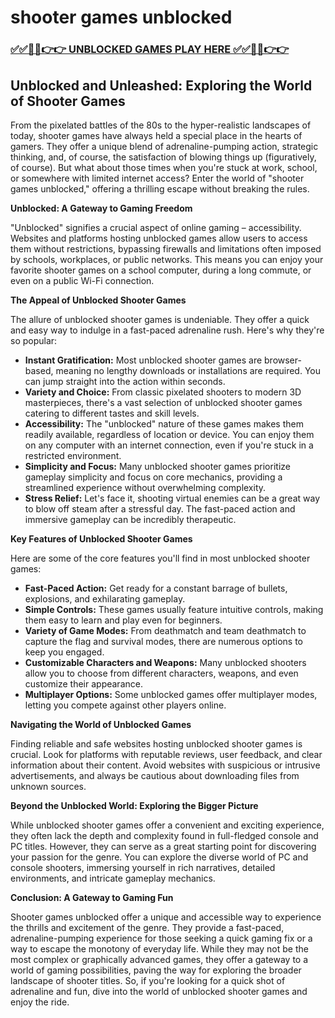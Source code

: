 # shooter games unblocked

### [✅✅🔴🔴👉👉 UNBLOCKED GAMES PLAY HERE ✅✅🔴🔴👉👉](https://topstoryindia.com)

## Unblocked and Unleashed: Exploring the World of Shooter Games

From the pixelated battles of the 80s to the hyper-realistic landscapes of today, shooter games have always held a special place in the hearts of gamers. They offer a unique blend of adrenaline-pumping action, strategic thinking, and, of course, the satisfaction of blowing things up (figuratively, of course). But what about those times when you're stuck at work, school, or somewhere with limited internet access? Enter the world of "shooter games unblocked," offering a thrilling escape without breaking the rules.

**Unblocked: A Gateway to Gaming Freedom**

"Unblocked" signifies a crucial aspect of online gaming – accessibility. Websites and platforms hosting unblocked games allow users to access them without restrictions, bypassing firewalls and limitations often imposed by schools, workplaces, or public networks. This means you can enjoy your favorite shooter games on a school computer, during a long commute, or even on a public Wi-Fi connection.

**The Appeal of Unblocked Shooter Games**

The allure of unblocked shooter games is undeniable. They offer a quick and easy way to indulge in a fast-paced adrenaline rush. Here's why they're so popular:

* **Instant Gratification:** Most unblocked shooter games are browser-based, meaning no lengthy downloads or installations are required. You can jump straight into the action within seconds.
* **Variety and Choice:** From classic pixelated shooters to modern 3D masterpieces, there's a vast selection of unblocked shooter games catering to different tastes and skill levels.
* **Accessibility:** The "unblocked" nature of these games makes them readily available, regardless of location or device. You can enjoy them on any computer with an internet connection, even if you're stuck in a restricted environment.
* **Simplicity and Focus:** Many unblocked shooter games prioritize gameplay simplicity and focus on core mechanics, providing a streamlined experience without overwhelming complexity.
* **Stress Relief:** Let's face it, shooting virtual enemies can be a great way to blow off steam after a stressful day. The fast-paced action and immersive gameplay can be incredibly therapeutic.

**Key Features of Unblocked Shooter Games**

Here are some of the core features you'll find in most unblocked shooter games:

* **Fast-Paced Action:** Get ready for a constant barrage of bullets, explosions, and exhilarating gameplay.
* **Simple Controls:** These games usually feature intuitive controls, making them easy to learn and play even for beginners.
* **Variety of Game Modes:** From deathmatch and team deathmatch to capture the flag and survival modes, there are numerous options to keep you engaged.
* **Customizable Characters and Weapons:** Many unblocked shooters allow you to choose from different characters, weapons, and even customize their appearance.
* **Multiplayer Options:** Some unblocked games offer multiplayer modes, letting you compete against other players online.

**Navigating the World of Unblocked Games**

Finding reliable and safe websites hosting unblocked shooter games is crucial. Look for platforms with reputable reviews, user feedback, and clear information about their content. Avoid websites with suspicious or intrusive advertisements, and always be cautious about downloading files from unknown sources.

**Beyond the Unblocked World: Exploring the Bigger Picture**

While unblocked shooter games offer a convenient and exciting experience, they often lack the depth and complexity found in full-fledged console and PC titles. However, they can serve as a great starting point for discovering your passion for the genre. You can explore the diverse world of PC and console shooters, immersing yourself in rich narratives, detailed environments, and intricate gameplay mechanics.

**Conclusion: A Gateway to Gaming Fun**

Shooter games unblocked offer a unique and accessible way to experience the thrills and excitement of the genre. They provide a fast-paced, adrenaline-pumping experience for those seeking a quick gaming fix or a way to escape the monotony of everyday life. While they may not be the most complex or graphically advanced games, they offer a gateway to a world of gaming possibilities, paving the way for exploring the broader landscape of shooter titles. So, if you're looking for a quick shot of adrenaline and fun, dive into the world of unblocked shooter games and enjoy the ride.
